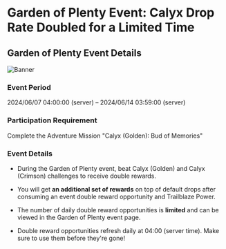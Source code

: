 # Garden of Plenty Event: Calyx Drop Rate Doubled for a Limited Time
## Garden of Plenty Event Details
![Banner](https://sdk.hoyoverse.com/upload/ann/2024/04/08/658a5b95b1fcbbce4821d4185131fc76_7128660807835056186.png)

### Event Period

2024/06/07 04:00:00 (server) – 2024/06/14 03:59:00 (server)

### Participation Requirement

Complete the Adventure Mission "Calyx (Golden): Bud of Memories"

### Event Details

- During the Garden of Plenty event, beat Calyx (Golden) and Calyx (Crimson) challenges to receive double rewards.

- You will get **an additional set of rewards** on top of default drops after consuming an event double reward opportunity and Trailblaze Power.

- The number of daily double reward opportunities is **limited** and can be viewed in the Garden of Plenty event page.

- Double reward opportunities refresh daily at 04:00 (server time). Make sure to use them before they're gone!
